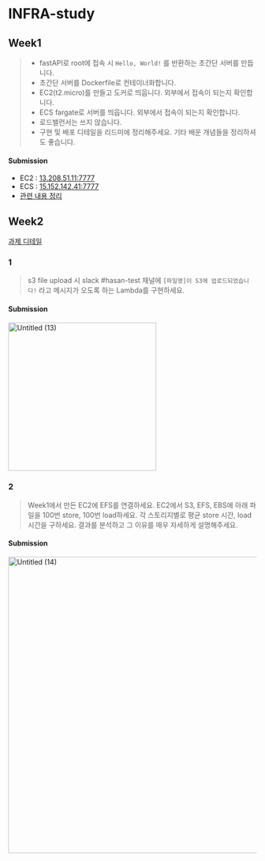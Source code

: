# INFRA-study
## Week1
> - fastAPI로 root에 접속 시 `Hello, World!` 를 반환하는 초간단 서버를 만듭니다.
> - 초간단 서버를 Dockerfile로 컨테이너화합니다.
> - EC2(t2.micro)를 만들고 도커로 띄웁니다. 외부에서 접속이 되는지 확인합니다.
> - ECS fargate로 서버를 띄웁니다. 외부에서 접속이 되는지 확인합니다.
> - 로드밸런서는 쓰지 않습니다.
> - 구현 및 배포 디테일을 리드미에 정리해주세요. 기타 배운 개념들을 정리하셔도 좋습니다.

#### Submission
- EC2 : [13.208.51.11:7777](http://13.208.51.11:7777/)
- ECS : [15.152.142.41:7777](http://15.152.142.41:7777/)
- [관련 내용 정리](https://habitual-pint-c5d.notion.site/week1-066efcd7cb1e4ef1805d6bfd86cfdc33?pvs=4)


## Week2
[과제 디테일](https://habitual-pint-c5d.notion.site/week2-e7cb9c993a0c4086a5274bf76a83ccb8?pvs=4)
### 1
> s3 file upload 시 slack #hasan-test 채널에 `[파일명]이 S3에 업로드되었습니다!` 라고 메시지가 오도록 하는 Lambda를 구현하세요.
#### Submission
<img width="300" alt="Untitled (13)" src="https://github.com/whattSUPkim/INFRA-study/assets/83912849/cd247719-77c6-4bda-89fc-07f56fc65bb5">


### 2
> Week1에서 만든 EC2에 EFS를 연결하세요. EC2에서 S3, EFS, EBS에 아래 파일을 100번 store, 100번 load하세요. 각 스토리지별로 평균 store 시간, load 시간을 구하세요. 결과를 분석하고 그 이유를 매우 자세하게 설명해주세요.
#### Submission
<img width="600" alt="Untitled (14)" src="https://github.com/whattSUPkim/INFRA-study/assets/83912849/f30fde63-b081-44b5-8d81-dc63cd52a5e1">
